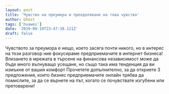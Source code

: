 ```yaml
---
layout: post
title: 'Чувство на преумора и преодоляване на това чувство'
author: Ghost
tags: ['huawei']
date: '2019-09-19T23:47:38.121Z'
draft: false
---
```


Чувството за преумора е нещо, което засяга почти никого, но в интерес на този разговор ние фокусираме предприемачите в интернет бизнеса! Влизането в мрежата в търсене на финансова независимост може да бъде много вълнуващо усещане, но също така има тенденция да ви измъкне от вашия комфорт Прочетете допълнително, за да откриете 3 предложения, които бизнес предприемачите онлайн трябва да помислите, за да се върнете на път, когато се почувствате изгубени или претоварени!
